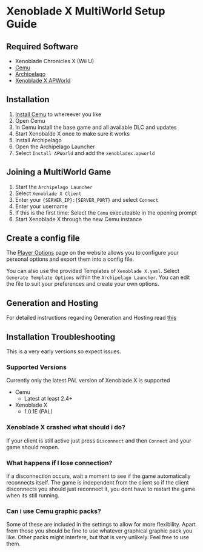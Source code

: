 # Xenoblade X MultiWorld Setup Guide

## Required Software

- Xenoblade Chronicles X (Wii U)
- [Cemu](https://github.com/cemu-project/Cemu/releases)
- [Archipelago](https://github.com/ArchipelagoMW/Archipelago/releases)
- [Xenoblade X APWorld](https://github.com/MaragonMH/Archipelago/releases)

## Installation

1. [Install Cemu](https://cemu.cfw.guide/) to whereever you like
2. Open Cemu 
3. In Cemu install the base game and all available DLC and updates
4. Start Xenobalde X once to make sure it works
5. Install Archipelago
6. Open the Archipelago Launcher
7. Select `Install APWorld` and add the `xenobladex.apworld`

## Joining a MultiWorld Game

1. Start the `Archipelago Launcher`
2. Select `Xenoblade X Client`
3. Enter your `{SERVER_IP}:{SERVER_PORT}` and select `Connect`
4. Enter your username
5. If this is the first time: Select the `Cemu` executeable in the opening prompt
6. Start Xenoblade X through the new Cemu instance

## Create a config file

The [Player Options](/games/Xenoblade%20X/player-options) page on the website allows you to
configure your personal options and export them into a config file.

You can also use the provided Templates of `Xenoblade X.yaml`.
Select `Generate Template Options` within the `Archipelago Launcher`.
You can edit the file to suit your preferences and create your own options.

## Generation and Hosting
For detailed instructions regarding Generation and Hosting read
[this](tutorial/Archipelago/setup/en) 

## Installation Troubleshooting

This is a very early versions so expect issues.

### Supported Versions
Currently only the latest PAL version of Xenoblade X is supported

- Cemu
  - Latest at least 2.4+
- Xenoblade X
  - 1.0.1E (PAL)

### Xenoblade X crashed what should i do?
If your client is still active just press `Disconnect` and then `Connect` and your game should reopen.

### What happens if I lose connection?

If a disconnection occurs, wait a moment to see if the game automatically reconnects itself.
The game is independent from the client so if the client disconnects you should just reconnect it,
you dont have to restart the game when its still running.

### Can i use Cemu graphic packs?
Some of these are included in the settings to allow for more flexibility.
Apart from those you should be fine to use whatever graphical graphic pack you like.
Other packs might interfere, but that is very unlikely. Feel free to use them.
